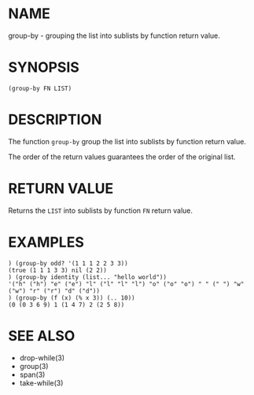 # NAME
group-by - grouping the list into sublists by function return value.

# SYNOPSIS

    (group-by FN LIST)

# DESCRIPTION
The function `group-by` group the list into sublists by function return value.

The order of the return values guarantees the order of the original list.

# RETURN VALUE
Returns the `LIST` into sublists by function `FN` return value.

# EXAMPLES

    ) (group-by odd? '(1 1 1 2 2 3 3))
    (true (1 1 1 3 3) nil (2 2))
    ) (group-by identity (list... "hello world"))
    '("h" ("h") "e" ("e") "l" ("l" "l" "l") "o" ("o" "o") " " (" ") "w" ("w") "r" ("r") "d" ("d"))
    ) (group-by (f (x) (% x 3)) (.. 10))
    (0 (0 3 6 9) 1 (1 4 7) 2 (2 5 8))

# SEE ALSO
- drop-while(3)
- group(3)
- span(3)
- take-while(3)
